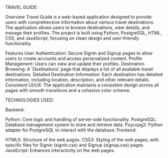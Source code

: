 TRAVEL GUIDE:

Overview
Travel Guide is a web-based application designed to provide users with comprehensive information about various travel destinations. The application allows users to browse destinations, view details, and manage their profiles. The project is built using Python, PostgreSQL, HTML, CSS, and JavaScript, focusing on clean design and user-friendly functionality.

Features
User Authentication: Secure Signin and Signup pages to allow users to create accounts and access personalized content.
Profile Management: Users can view and update their profiles.
Destination Browsing: A 'Destinations' page that displays a list of all available travel destinations.
Detailed Destination Information: Each destination has detailed information, including location, description, and other relevant details.
Consistent UI/UX: The application maintains a consistent design across all pages with smooth transitions and a cohesive color scheme.

TECHNOLOGIES USED:

Backend:

Python: Core logic and handling of server-side functionality.
PostgreSQL: Database management system to store and retrieve data.
Psycopg2: Python adapter for PostgreSQL to interact with the database.
Frontend:

HTML5: Structure of the web pages.
CSS3: Styling of the web pages, with specific files for Signin (signin.css) and Signup (signup.css) pages.
JavaScript: Enhances interactivity on the web pages.

